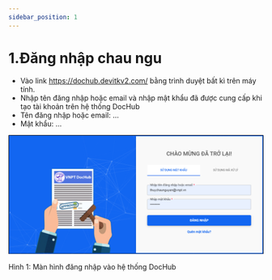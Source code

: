 ```yaml
---
sidebar_position: 1
---
```



# 1.Đăng nhập chau ngu
* Vào link https://dochub.devitkv2.com/ bằng trình duyệt bất kì trên máy tính.
* Nhập tên đăng nhập hoặc email và nhập mật khẩu đã được cung cấp khi tạo tài khoản trên hệ thống DocHub
* Tên đăng nhập hoặc email: …
* Mật khẩu: …
  
![Hinh1](./image/DANGNHAP.png)

Hình 1: Màn hình đăng nhập vào hệ thống DocHub